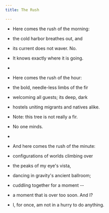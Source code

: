 ```yaml
---
title: The Rush

---
```


- Here comes the rush of the morning:
- the cold harbor breathes out, and
- its current does not waver. No.
- It knows exactly where it is going.

- 
- Here comes the rush of the hour:
- the bold, needle-less limbs of the fir
- welcoming all guests; its deep, dark
- hostels uniting migrants and natives alike.
- Note: this tree is not really a fir.
- No one minds.

- 
- And here comes the rush of the minute:
- configurations of worlds climbing over
- the peaks of my eye's vista,
- dancing in gravity's ancient ballroom;
- cuddling together for a moment --
- a moment that is over too soon.  And I?
- I, for once, am not in a hurry to do anything.




